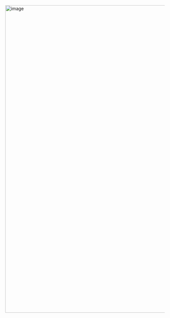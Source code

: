 <img width="1710" height="970" alt="image" src="https://github.com/user-attachments/assets/30ca1a69-f898-4d98-a577-e2089dd9a3c5" />
